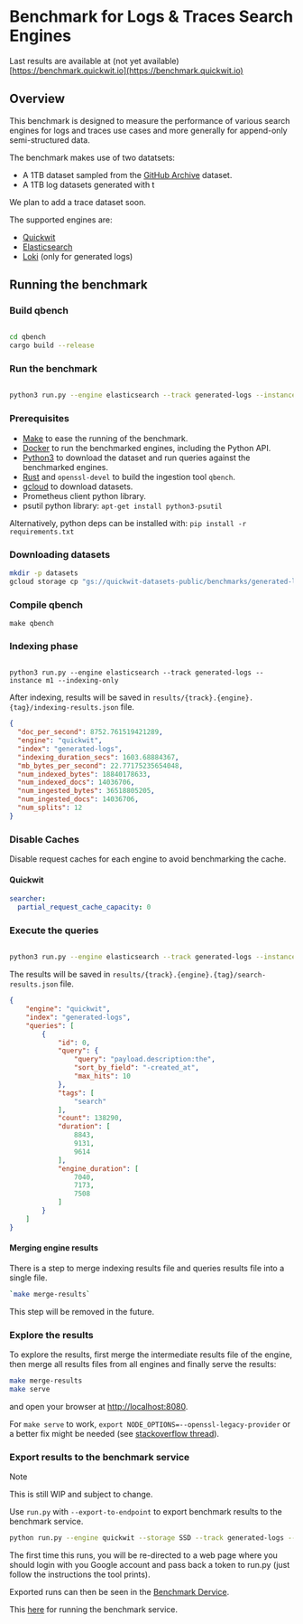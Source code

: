 # Benchmark for Logs & Traces Search Engines

Last results are available at (not yet available) [https://benchmark.quickwit.io](https://benchmark.quickwit.io)

## Overview

This benchmark is designed to measure the performance of various search engines for logs and traces use cases and more generally for append-only semi-structured data.

The benchmark makes use of two datatsets:
- A 1TB dataset sampled from the [GitHub Archive](https://www.gharchive.org/) dataset.
- A 1TB log datasets generated with t

We plan to add a trace dataset soon.

The supported engines are:
- [Quickwit](https://quickwit.io)
- [Elasticsearch](https://www.elastic.co/)
- [Loki](https://grafana.com/oss/loki/) (only for generated logs)


## Running the benchmark

### Build qbench

```bash

cd qbench
cargo build --release

```

### Run the benchmark

```bash

python3 run.py --engine elasticsearch --track generated-logs --instance m1

```

### Prerequisites

- [Make](https://www.gnu.org/software/make/) to ease the running of the benchmark.
- [Docker](https://docs.docker.com/get-docker/) to run the benchmarked engines, including the Python API.
- [Python3](https://www.python.org/downloads/) to download the dataset and run queries against the benchmarked engines.
- [Rust](https://www.rust-lang.org/tools/install) and `openssl-devel` to build the ingestion tool `qbench`.
- [gcloud](https://cloud.google.com/sdk/docs/install) to download datasets.
- Prometheus client python library.
- psutil python library: `apt-get install python3-psutil`

Alternatively, python deps can be installed with:
`pip install -r requirements.txt`

### Downloading datasets

```bash
mkdir -p datasets
gcloud storage cp "gs://quickwit-datasets-public/benchmarks/generated-logs/generated-logs-v1-????.ndjson.gz" datasets/
```

### Compile qbench

```
make qbench
```

### Indexing phase

```

python3 run.py --engine elasticsearch --track generated-logs --instance m1 --indexing-only

```

After indexing, results will be saved in `results/{track}.{engine}.{tag}/indexing-results.json` file.

```json
{
  "doc_per_second": 8752.761519421289,
  "engine": "quickwit",
  "index": "generated-logs",
  "indexing_duration_secs": 1603.68884367,
  "mb_bytes_per_second": 22.77175235654048,
  "num_indexed_bytes": 18840178633,
  "num_indexed_docs": 14036706,
  "num_ingested_bytes": 36518805205,
  "num_ingested_docs": 14036706,
  "num_splits": 12
}
```

### Disable Caches
Disable request caches for each engine to avoid benchmarking the cache.

#### Quickwit
```yaml
searcher:
  partial_request_cache_capacity: 0
```

### Execute the queries

```bash

python3 run.py --engine elasticsearch --track generated-logs --instance m1 --search-only

```

The results will be saved in `results/{track}.{engine}.{tag}/search-results.json` file.

```json
{
    "engine": "quickwit",
    "index": "generated-logs",
    "queries": [
        {
            "id": 0,
            "query": {
                "query": "payload.description:the",
                "sort_by_field": "-created_at",
                "max_hits": 10
            },
            "tags": [
                "search"
            ],
            "count": 138290,
            "duration": [
                8843,
                9131,
                9614
            ],
            "engine_duration": [
                7040,
                7173,
                7508
            ]
        }
    ]
}
```

#### Merging engine results

There is a step to merge indexing results file and queries results file into a single file.

```bash
`make merge-results`
```

This step will be removed in the future.


### Explore the results

To explore the results, first merge the intermediate results file of the engine, then merge all results files from all engines and finally serve the results:

```bash
make merge-results
make serve
```

and open your browser at [http://localhost:8080](http://localhost:8080).

For `make serve` to work, `export NODE_OPTIONS=--openssl-legacy-provider` or a better fix might be needed (see [stackoverflow thread](https://stackoverflow.com/questions/69692842/error-message-error0308010cdigital-envelope-routinesunsupported)).


### Export results to the benchmark service

> [!NOTE]
> This is still WIP and subject to change.

Use `run.py` with `--export-to-endpoint` to export benchmark results to the benchmark service.
```bash
python run.py --engine quickwit --storage SSD --track generated-logs --instance P14s_laptop --tags "$(date '+%Y%m%d')_${USER}_test_run"  --export-to-endpoint https://qw-benchmark-service.104.155.161.122.nip.io --disable-exporter-https-verification
```
The first time this runs, you will be re-directed to a web page where
you should login with you Google account and pass back a token to run.py (just follow the
instructions the tool prints).

Exported runs can then be seen in the [Benchmark Dervice](https://qw-benchmark-service.104.155.161.122.nip.io).

This [here](service/README.md) for running the benchmark service.
